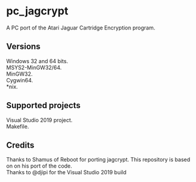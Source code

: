 # pc_jagcrypt
A PC port of the Atari Jaguar Cartridge Encryption program.

## Versions
Windows 32 and 64 bits.<br>
MSYS2-MinGW32/64.<br>
MinGW32.<br>
Cygwin64.<br>
*nix.

## Supported projects
Visual Studio 2019 project.<br>
Makefile.

## Credits
Thanks to Shamus of Reboot for porting jagcrypt. This repository is based on
on his port of the code.<br>
Thanks to @djipi for the Visual Studio 2019 build
